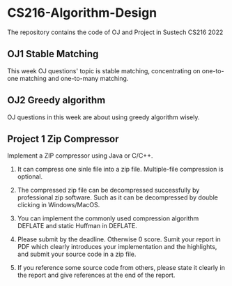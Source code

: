 # CS216-Algorithm-Design
The repository contains the code of OJ and Project in Sustech CS216 2022 

## OJ1 Stable Matching

This week OJ questions' topic is stable matching, concentrating on one-to-one matching and one-to-many matching.

## OJ2 Greedy algorithm

OJ questions in this week are about using greedy algorithm wisely.

## Project 1 Zip Compressor

Implement a ZIP compressor using Java or C/C++. 

1.  It can compress one sinle file into a zip file. Multiple-file compression is optional.

2. The compressed zip file can be decompressed successfully by professional zip software. Such as it can be decompressed by double clicking in Windows/MacOS. 

3. You can implement the commonly used compression algorithm DEFLATE and static Huffman in DEFLATE. 

4. Please submit by the deadline. Otherwise 0 score. Sumit your report in PDF which clearly introduces your implementation and the highlights, and submit your source code in a zip file. 

5. If you reference some source code from others, please state it clearly in the report and give references at the end of the report.
